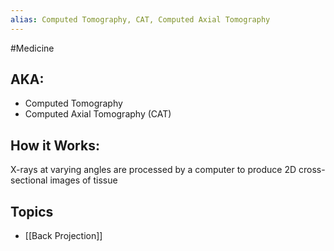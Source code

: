 ```yaml
---
alias: Computed Tomography, CAT, Computed Axial Tomography
---
```

#Medicine
## AKA:
* Computed Tomography
* Computed Axial Tomography (CAT)
## How it Works:
X-rays at varying angles are processed by a computer to produce 2D cross-sectional images of tissue
## Topics
* [[Back Projection]]